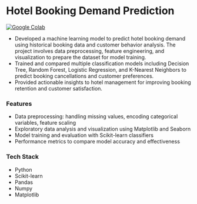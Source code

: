 # Hotel Booking Demand Prediction
[![Google Colab](https://colab.research.google.com/assets/colab-badge.svg)](https://colab.research.google.com/drive/1zNSCc4-VPbs43LC01VKxVkU4hE1ovaCC?usp=sharing)

- Developed a machine learning model to predict hotel booking demand using historical booking data and customer behavior analysis. The project involves data preprocessing, feature engineering, and visualization to prepare the dataset for model training.
- Trained and compared multiple classification models including Decision Tree, Random Forest, Logistic Regression, and K-Nearest Neighbors to predict booking cancellations and customer preferences.
- Provided actionable insights to hotel management for improving booking retention and customer satisfaction.


### Features

- Data preprocessing: handling missing values, encoding categorical variables, feature scaling  
- Exploratory data analysis and visualization using Matplotlib and Seaborn  
- Model training and evaluation with Scikit-learn classifiers  
- Performance metrics to compare model accuracy and effectiveness  



### Tech Stack
- Python  
- Scikit-learn  
- Pandas  
- Numpy  
- Matplotlib  



